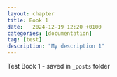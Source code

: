 ```yaml
---
layout: chapter
title: Book 1
date:   2024-12-19 12:20 +0100
categories: [documentation]
tag: [test]
description: "My description 1"
---
```


Test Book 1 - saved in `_posts` folder
